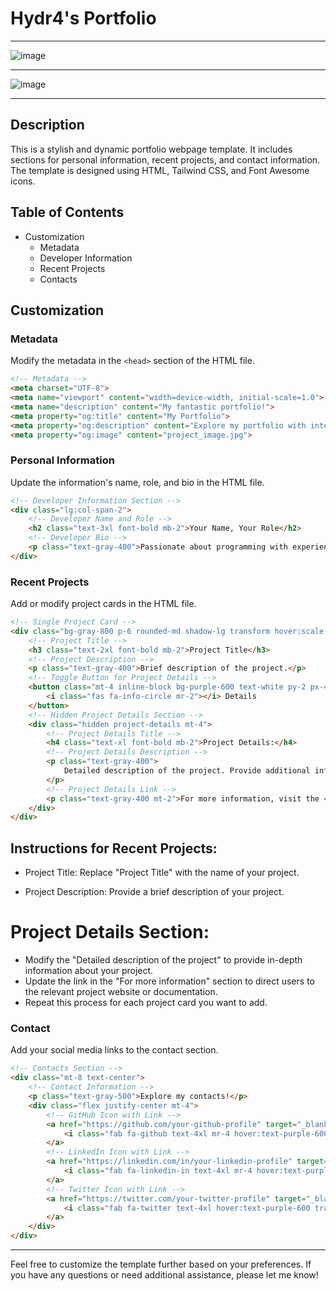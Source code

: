 # Hydr4's Portfolio
---

![image](https://github.com/Hydr46605/Simple-Portfolio/assets/99099267/5a665494-0a4e-483d-9c3e-904baea86ea3)

---

![image](https://github.com/Hydr46605/Simple-Portfolio/assets/99099267/f63af590-c475-43d8-8bd8-1b9fabb2a2c4)

---


## Description

This is a stylish and dynamic portfolio webpage template. It includes sections for personal information, recent projects, and contact information. The template is designed using HTML, Tailwind CSS, and Font Awesome icons.

## Table of Contents

- Customization
  - Metadata
  - Developer Information
  - Recent Projects
  - Contacts

## Customization

### Metadata

Modify the metadata in the `<head>` section of the HTML file.

```html
<!-- Metadata -->
<meta charset="UTF-8">
<meta name="viewport" content="width=device-width, initial-scale=1.0">
<meta name="description" content="My fantastic portfolio!">
<meta property="og:title" content="My Portfolio">
<meta property="og:description" content="Explore my portfolio with interesting projects">
<meta property="og:image" content="project_image.jpg">
```

### Personal Information

Update the information's name, role, and bio in the HTML file.

```html
<!-- Developer Information Section -->
<div class="lg:col-span-2">
    <!-- Developer Name and Role -->
    <h2 class="text-3xl font-bold mb-2">Your Name, Your Role</h2>
    <!-- Developer Bio -->
    <p class="text-gray-400">Passionate about programming with experience in various languages like Python, Java, JavaScript, and many others. Creative, curious, and always up for new challenges.</p>
</div>
```

### Recent Projects

Add or modify project cards in the HTML file.

```html
<!-- Single Project Card -->
<div class="bg-gray-800 p-6 rounded-md shadow-lg transform hover:scale-105 transition-transform project-card">
    <!-- Project Title -->
    <h3 class="text-2xl font-bold mb-2">Project Title</h3>
    <!-- Project Description -->
    <p class="text-gray-400">Brief description of the project.</p>
    <!-- Toggle Button for Project Details -->
    <button class="mt-4 inline-block bg-purple-600 text-white py-2 px-4 rounded-md hover:bg-purple-700 transition-colors details-toggle">
        <i class="fas fa-info-circle mr-2"></i> Details
    </button>
    <!-- Hidden Project Details Section -->
    <div class="hidden project-details mt-4">
        <!-- Project Details Title -->
        <h4 class="text-xl font-bold mb-2">Project Details:</h4>
        <!-- Project Details Description -->
        <p class="text-gray-400">
            Detailed description of the project. Provide additional information and project links.
        </p>
        <!-- Project Details Link -->
        <p class="text-gray-400 mt-2">For more information, visit the <a href="https://project-website-url.com" target="_blank" rel="noopener noreferrer">project website</a>.</p>
    </div>
</div>
```

## Instructions for Recent Projects:
- Project Title: Replace "Project Title" with the name of your project.

- Project Description: Provide a brief description of your project.

# Project Details Section:

- Modify the "Detailed description of the project" to provide in-depth information about your project.
- Update the link in the "For more information" section to direct users to the relevant project website or documentation.
- Repeat this process for each project card you want to add.

### Contact

Add your social media links to the contact section.

```html
<!-- Contacts Section -->
<div class="mt-8 text-center">
    <!-- Contact Information -->
    <p class="text-gray-500">Explore my contacts!</p>
    <div class="flex justify-center mt-4">
        <!-- GitHub Icon with Link -->
        <a href="https://github.com/your-github-profile" target="_blank" rel="noopener noreferrer">
            <i class="fab fa-github text-4xl mr-4 hover:text-purple-600 transition-colors"></i>
        </a>
        <!-- LinkedIn Icon with Link -->
        <a href="https://linkedin.com/in/your-linkedin-profile" target="_blank" rel="noopener noreferrer">
            <i class="fab fa-linkedin-in text-4xl mr-4 hover:text-purple-600 transition-colors"></i>
        </a>
        <!-- Twitter Icon with Link -->
        <a href="https://twitter.com/your-twitter-profile" target="_blank" rel="noopener noreferrer">
            <i class="fab fa-twitter text-4xl hover:text-purple-600 transition-colors"></i>
        </a>
    </div>
</div>
```

---

Feel free to customize the template further based on your preferences. If you have any questions or need additional assistance, please let me know!
